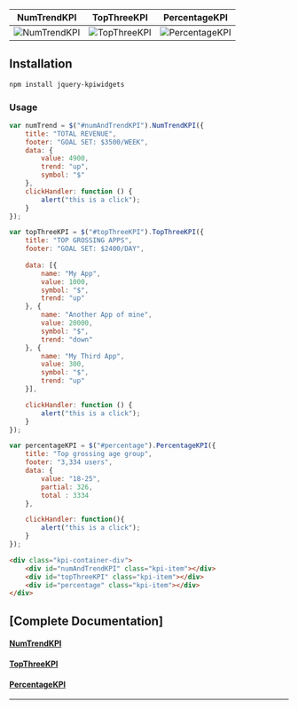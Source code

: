 

NumTrendKPI   |  TopThreeKPI  |   PercentageKPI
------------- | ------------- | ----------------
![NumTrendKPI](https://raw.githubusercontent.com/inneractive-opensrc/jquery-kpiwidgets/master/readmeImages/numTrendKPI.png)  |   ![TopThreeKPI](https://raw.githubusercontent.com/inneractive-opensrc/jquery-kpiwidgets/master/readmeImages/topThreeKPI.png)  |  ![PercentageKPI](https://raw.githubusercontent.com/inneractive-opensrc/jquery-kpiwidgets/master/readmeImages/percentageKPI.png)






## Installation

```sh
npm install jquery-kpiwidgets
```
### Usage

```js
var numTrend = $("#numAndTrendKPI").NumTrendKPI({
    title: "TOTAL REVENUE",
    footer: "GOAL SET: $3500/WEEK",
    data: {
        value: 4900,
        trend: "up",
        symbol: "$"
    },
    clickHandler: function () {
        alert("this is a click");
    }
});

var topThreeKPI = $("#topThreeKPI").TopThreeKPI({
    title: "TOP GROSSING APPS",
    footer: "GOAL SET: $2400/DAY",
    
    data: [{
        name: "My App",
        value: 1000,
        symbol: "$",
        trend: "up"
    }, {
        name: "Another App of mine",
        value: 20000,
        symbol: "$",
        trend: "down"
    }, {
        name: "My Third App",
        value: 300,
        symbol: "$",
        trend: "up"
    }],

    clickHandler: function () {
        alert("this is a click");
    }
});

var percentageKPI = $("#percentage").PercentageKPI({
    title: "Top grossing age group",
    footer: "3,334 users",
    data: {
        value: "18-25",
        partial: 326,
        total : 3334
    },

    clickHandler: function(){
        alert("this is a click");
    }
});
```

```html
<div class="kpi-container-div">
    <div id="numAndTrendKPI" class="kpi-item"></div>
    <div id="topThreeKPI" class="kpi-item"></div>
    <div id="percentage" class="kpi-item"></div>
</div>
```

## [Complete Documentation]
#### [NumTrendKPI](https://github.com/inneractive-opensrc/jquery-kpiwidgets/wiki/NumTrendKPI)
#### [TopThreeKPI](https://github.com/inneractive-opensrc/jquery-kpiwidgets/wiki/TopThreeKPI)
#### [PercentageKPI](https://github.com/inneractive-opensrc/jquery-kpiwidgets/wiki/PercentageKPI)

***
